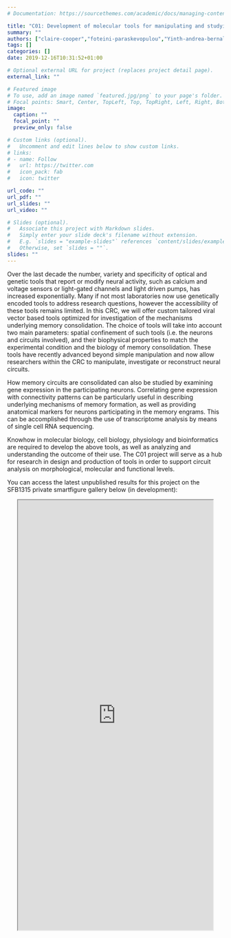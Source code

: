 ```yaml
---
# Documentation: https://sourcethemes.com/academic/docs/managing-content/

title: "C01: Development of molecular tools for manipulating and studying memory engrams"
summary: ""
authors: ["claire-cooper","foteini-paraskevopulou","Yinth-andrea-bernal","anisha-dayaram","amrei-kunde","beatriz-rebollo-gonzalez","thorsten-trimbuch","marcial-camacho-perez","peter-hegemann","christian-rosemund","Matthias-broser"]
tags: []
categories: []
date: 2019-12-16T10:31:52+01:00

# Optional external URL for project (replaces project detail page).
external_link: ""

# Featured image
# To use, add an image named `featured.jpg/png` to your page's folder.
# Focal points: Smart, Center, TopLeft, Top, TopRight, Left, Right, BottomLeft, Bottom, BottomRight.
image:
  caption: ""
  focal_point: ""
  preview_only: false

# Custom links (optional).
#   Uncomment and edit lines below to show custom links.
# links:
# - name: Follow
#   url: https://twitter.com
#   icon_pack: fab
#   icon: twitter

url_code: ""
url_pdf: ""
url_slides: ""
url_video: ""

# Slides (optional).
#   Associate this project with Markdown slides.
#   Simply enter your slide deck's filename without extension.
#   E.g. `slides = "example-slides"` references `content/slides/example-slides.md`.
#   Otherwise, set `slides = ""`.
slides: ""
---
```

<DIV class="article-container" markdown="1">
<DIV class="article-style" markdown="1">
  
Over the last decade the number, variety and specificity of optical and genetic tools that report or modify neural activity, such as calcium and voltage sensors or light-gated channels and light driven pumps, has increased exponentially. Many if not most laboratories now use genetically encoded tools to address research questions, however the accessibility of these tools remains limited. In this CRC, we will offer custom tailored viral vector based tools optimized for investigation of the mechanisms underlying memory consolidation. The choice of tools will take into account two main parameters: spatial confinement of such tools (i.e. the neurons and circuits involved), and their biophysical properties to match the experimental condition and the biology of memory consolidation. These tools have recently advanced beyond simple manipulation and now allow researchers within the CRC to manipulate, investigate or reconstruct neural circuits.

How memory circuits are consolidated can also be studied by examining gene expression in the participating neurons. Correlating gene expression with connectivity patterns can be particularly useful in describing underlying mechanisms of memory formation, as well as providing anatomical markers for neurons participating in the memory engrams. This can be accomplished through the use of transcriptome analysis by means of single cell RNA sequencing.

Knowhow in molecular biology, cell biology, physiology and bioinformatics are required to develop the above tools, as well as analyzing and understanding the outcome of their use. The C01 project will serve as a hub for research in design and production of tools in order to support circuit analysis on morphological, molecular and functional levels.

You can access the latest unpublished results for this project on the SFB1315 private smartfigure gallery below (in development): 
</DIV>
</DIV>

<center>
<iframe src ="https://sdash.sourcedata.io/dashboard" height=1000px width=90% ></iframe>
</center>
